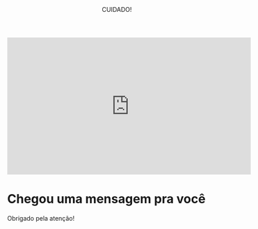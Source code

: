 <body>
  <header>CUIDADO!</header>
  <iframe width="560" height="315" src="https://www.youtube.com/embed/rrTgGVB4zU8?si=accAjNLGPo1M5aKJ" title="YouTube video player" frameborder="0" allow="accelerometer; autoplay; clipboard-write; encrypted-media; gyroscope; picture-in-picture; web-share" referrerpolicy="strict-origin-when-cross-origin" allowfullscreen></iframe>
  <h1>Chegou uma mensagem pra você</h1>
  <p>Obrigado pela atenção!</p>
</body>
<head>
  <link rel="stylesheet" href="styles.css">
  <tittle></tittle>
</head>
